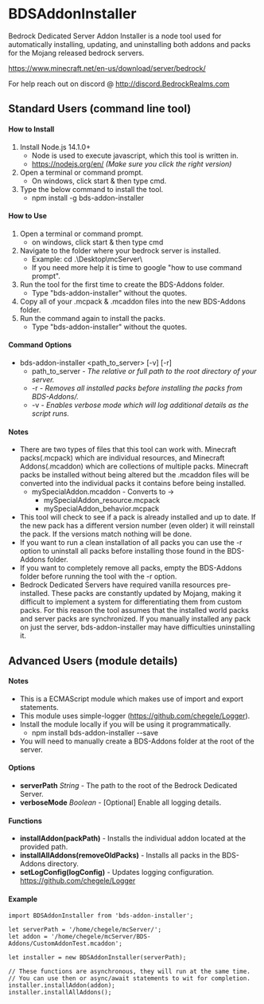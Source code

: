 
# BDSAddonInstaller
Bedrock Dedicated Server Addon Installer is a node tool used for automatically installing, updating, and uninstalling both addons and packs for the Mojang released bedrock servers.

https://www.minecraft.net/en-us/download/server/bedrock/

For help reach out on discord @ http://discord.BedrockRealms.com

## Standard Users (command line tool)

#### How to Install 
1. Install Node.js 14.1.0+
    - Node is used to execute javascript, which this tool is written in.
    - https://nodejs.org/en/ *(Make sure you click the right version)*
2. Open a terminal or command prompt.
    - On windows, click start & then type cmd. 
3. Type the below command to install the tool. 
    - npm install -g bds-addon-installer

#### How to Use
1. Open a terminal or command prompt.
    - on windows, click start & then type cmd
2. Navigate to the folder where your bedrock server is installed. 
    - Example: cd .\Desktop\mcServer\
    - If you need more help it is time to google "how to use command prompt".
3. Run the tool for the first time to create the BDS-Addons folder.
    - Type "bds-addon-installer" without the quotes. 
4. Copy all of your .mcpack & .mcaddon files into the new BDS-Addons folder. 
5. Run the command again to install the packs.
    - Type "bds-addon-installer" without the quotes.

#### Command Options
 - bds-addon-installer <path_to_server> [-v] [-r]
    - path_to_server - *The relative or full path to the root directory of your server.*
    - -r - *Removes all installed packs before installing the packs from BDS-Addons/.*
    - -v - *Enables verbose mode which will log additional details as the script runs.*

#### Notes
 - There are two types of files that this tool can work with. Minecraft packs(.mcpack) which are individual resources, and Minecraft Addons(.mcaddon) which are collections of multiple packs. Minecraft packs be installed without being altered but the .mcaddon files will be converted into the individual packs it contains before being installed.
    - mySpecialAddon.mcaddon - Converts to ->
        - mySpecialAddon_resource.mcpack
        - mySpecialAddon_behavior.mcpack
 - This tool will check to see if a pack is already installed and up to date. If the new pack has a different version number (even older) it will reinstall the pack. If the versions match nothing will be done.
 - If you want to run a clean installation of all packs you can use the -r option to uninstall all packs before installing those found in the BDS-Addons folder. 
 - If you want to completely remove all packs, empty the BDS-Addons folder before running the tool with the -r option. 
 - Bedrock Dedicated Servers have required vanilla resources pre-installed. These packs are constantly updated by Mojang, making it difficult to implement a system for differentiating them from custom packs. For this reason the tool assumes that the installed world packs and server packs are synchronized. If you manually installed any pack on just the server, bds-addon-installer may have difficulties uninstalling it. 

## Advanced Users (module details)

#### Notes
 - This is a ECMAScript module which makes use of import and export statements.
 - This module uses simple-logger (https://github.com/chegele/Logger).
 - Install the module locally if you will be using it programmatically. 
    - npm install bds-addon-installer --save
 - You will need to manually create a BDS-Addons folder at the root of the server.

#### Options
 - **serverPath** *String*   - The path to the root of the Bedrock Dedicated Server.
 - **verboseMode** *Boolean* - [Optional]  Enable all logging details.

#### Functions
 - **installAddon(packPath)** - Installs the individual addon located at the provided path. 
 - **installAllAddons(removeOldPacks)** - Installs all packs in the BDS-Addons directory. 
 - **setLogConfig(logConfig)** - Updates logging configuration. https://github.com/chegele/Logger

#### Example
```
import BDSAddonInstaller from 'bds-addon-installer';

let serverPath = '/home/chegele/mcServer/';
let addon = '/home/chegele/mcServer/BDS-Addons/CustomAddonTest.mcaddon';

let installer = new BDSAddonInstaller(serverPath);

// These functions are asynchronous, they will run at the same time.
// You can use then or async/await statements to wit for completion.
installer.installAddon(addon);
installer.installAllAddons();
```